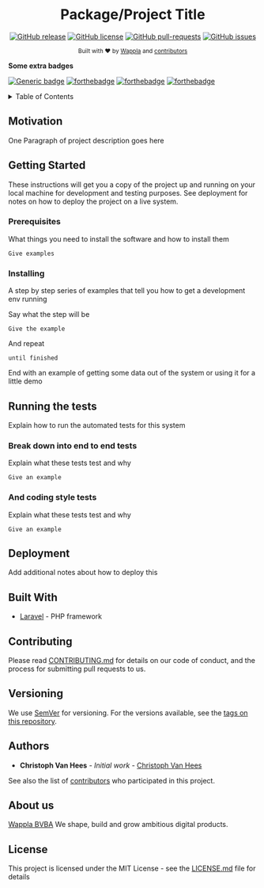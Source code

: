 <h1 align="center">Package/Project Title</h1>
<div align="center">
  
[![GitHub release](https://img.shields.io/github/release/wappla/docs-general-base-templates.svg?style=flat-square)](https://github.com/wappla/docs-general-base-templates/releases/)  [![GitHub license](https://img.shields.io/badge/license-MIT-blue.svg?style=flat-square)](https://github.com/docs-general-base-templates/blob/master/LICENSE)  [![GitHub pull-requests](https://img.shields.io/github/issues-pr/wappla/docs-general-base-templates.svg?style=flat-square)](https://GitHub.com/wappla/docs-general-base-templates/pull/)  [![GitHub issues](https://img.shields.io/github/issues/wappla/docs-general-base-templates.svg?style=flat-square)](https://GitHub.com/wappla/docs-general-base-templates/issues/)
  
  <sub>Built with ❤︎ by
  <a href="#about-us">Wappla</a> and
  <a href="https://github.com/wappla/docs-general-base-templates/graphs/contributors">
    contributors
  </a>
</div>

**Some extra badges**

[![Generic badge](https://img.shields.io/badge/<SUBJECT>-<STATUS>-<COLOR>.svg)](https://shields.io/)
[![forthebadge](https://forthebadge.com/images/badges/fuck-it-ship-it.svg)](https://forthebadge.com) [![forthebadge](https://forthebadge.com/images/badges/contains-cat-gifs.svg)](https://forthebadge.com) [![forthebadge](https://forthebadge.com/images/badges/built-with-love.svg)](https://forthebadge.com)

<details>
    <summary>Table of Contents</summary>

<!-- START doctoc -->
<!-- DON'T EDIT THIS SECTION, INSTEAD RE-RUN doctoc TO UPDATE -->
<!-- https://github.com/thlorenz/doctoc -->
<!-- doctoc README.md --github -->
<!-- END doctoc -->

</details>

## Motivation
One Paragraph of project description goes here

## Getting Started

These instructions will get you a copy of the project up and running on your local machine for development and testing purposes. See deployment for notes on how to deploy the project on a live system.

### Prerequisites

What things you need to install the software and how to install them

```
Give examples
```

### Installing

A step by step series of examples that tell you how to get a development env running

Say what the step will be

```
Give the example
```

And repeat

```
until finished
```

End with an example of getting some data out of the system or using it for a little demo

## Running the tests

Explain how to run the automated tests for this system

### Break down into end to end tests

Explain what these tests test and why

```
Give an example
```

### And coding style tests

Explain what these tests test and why

```
Give an example
```

## Deployment

Add additional notes about how to deploy this

## Built With

* [Laravel](https://laravel.com/) - PHP framework

## Contributing

Please read [CONTRIBUTING.md](https://github.com/wappla/docs-general-base-templates) for details on our code of conduct, and the process for submitting pull requests to us.

## Versioning

We use [SemVer](http://semver.org/) for versioning. For the versions available, see the [tags on this repository](https://github.com/wappla/docs-general-base-templates/tags). 

## Authors

* **Christoph Van Hees** - *Initial work* - [Christoph Van Hees](https://github.com/Christophvh)

See also the list of [contributors](https://github.com/your/project/contributors) who participated in this project.

## About us

[Wappla BVBA](https://www.wappla.com/)
We shape, build and grow ambitious digital products.

## License

This project is licensed under the MIT License - see the [LICENSE.md](https://github.com/wappla/docs-general-base-templates/blob/master/LICENSE) file for details
